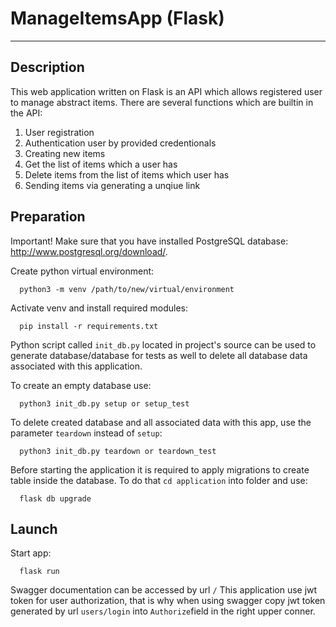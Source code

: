 # ManageItemsApp (Flask)
_____________________________
## Description
This web application written on Flask is an API which allows registered user to manage abstract items.
There are several functions which are builtin in the API:

1. User registration
2. Authentication user by provided credentionals
3. Creating new items
4. Get the list of items which a user has
5. Delete items from the list of items which user has
6. Sending items via generating a unqiue link


## Preparation
Important!
Make sure that you have installed PostgreSQL database: http://www.postgresql.org/download/.

Create python virtual environment:
```
  python3 -m venv /path/to/new/virtual/environment
```
Activate venv and install required modules:
```
  pip install -r requirements.txt
```
Python script called `init_db.py` located in project's source can be used to generate database/database for tests
as well to delete all database data associated with this application.

To create an empty database use:
```
  python3 init_db.py setup or setup_test
```
To delete created database and all associated data with this app, use the parameter `teardown` instead of `setup`:
```
  python3 init_db.py teardown or teardown_test
```
Before starting the application it is required to apply migrations to create table inside the database.
To do that `cd application` into folder and use:
```
  flask db upgrade
```

## Launch
Start app:
```
  flask run
```
Swagger documentation can be accessed by url `/`
This application use jwt token for user authorization, that is why when using swagger copy jwt token generated by
url `users/login` into `Authorize`field in the right upper conner.
